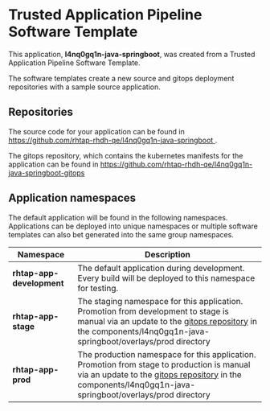 # Trusted Application Pipeline Software Template

This application, **l4nq0gq1n-java-springboot**, was created from a Trusted Application Pipeline Software Template.

The software templates create a new source and gitops deployment repositories with a sample source application. 

## Repositories

The source code for your application can be found in [https://github.com/rhtap-rhdh-qe/l4nq0gq1n-java-springboot ](https://github.com/rhtap-rhdh-qe/l4nq0gq1n-java-springboot ).
 
The gitops repository, which contains the kubernetes manifests for the application can be found in 
[https://github.com/rhtap-rhdh-qe/l4nq0gq1n-java-springboot-gitops ](https://github.com/rhtap-rhdh-qe/l4nq0gq1n-java-springboot-gitops ) 

## Application namespaces 

The default application will be found in the following namespaces. Applications can be deployed into unique namespaces or multiple software templates can also bet generated into the same group namespaces.  

|  Namespace   |  Description   |  
| -------- | -------- |   
| **rhtap-app-development** | The default application during development. Every build will be deployed to this namespace for testing. | 
| **rhtap-app-stage** | The staging namespace for this application. Promotion from development to stage is manual via an update to the [gitops repository](https://github.com/rhtap-rhdh-qe/l4nq0gq1n-java-springboot-gitops ) in the components/l4nq0gq1n-java-springboot/overlays/prod directory |  
| **rhtap-app-prod** | The production namespace for this application. Promotion from stage to production is manual via an update to the [gitops repository](https://github.com/rhtap-rhdh-qe/l4nq0gq1n-java-springboot-gitops ) in the components/l4nq0gq1n-java-springboot/overlays/prod directory | 